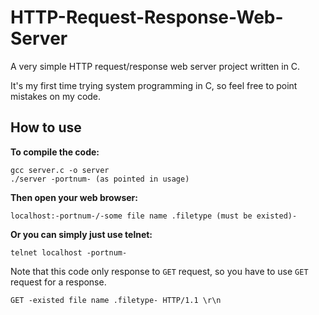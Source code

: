 # HTTP-Request-Response-Web-Server
A very simple HTTP request/response web server project written in C.

It's my first time trying system programming in C, so feel free to point mistakes on my code. 

## How to use

**To compile the code:**
```
gcc server.c -o server
./server -portnum- (as pointed in usage)
```
  
**Then open your web browser:**
```
localhost:-portnum-/-some file name .filetype (must be existed)-
```
  
**Or you can simply just use telnet:**
```
telnet localhost -portnum-
```
  
Note that this code only response to `GET` request, so you have to use `GET` request for a response.
  
```
GET -existed file name .filetype- HTTP/1.1 \r\n
```
